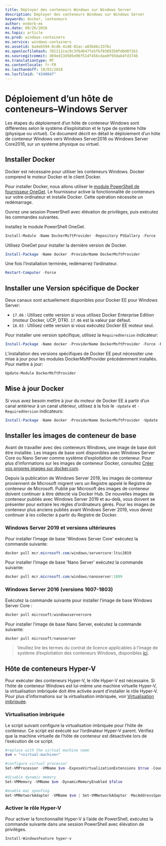```yaml
---
title: Déployer des conteneurs Windows sur Windows Server
description: Déployer des conteneurs Windows sur Windows Server
keywords: docker, conteneurs
author: enderb-ms
ms.date: 09/26/2016
ms.topic: article
ms.prod: windows-containers
ms.service: windows-containers
ms.assetid: ba4eb594-0cdb-4148-81ac-a83b4bc337bc
ms.openlocfilehash: 701112cac9c3f6d647fe5fb70309350fd0d07161
ms.sourcegitcommit: d69ed13d505e96f514f456cdae0f93dab4fd3746
ms.translationtype: MT
ms.contentlocale: fr-FR
ms.lasthandoff: 10/03/2018
ms.locfileid: "4340847"
---
```

# <a name="container-host-deployment---windows-server"></a>Déploiement d’un hôte de conteneurs–Windows Server

Les étapes du déploiement d’un hôte de conteneur Windows sont différentes selon le système d’exploitation et le type de système hôte (physique ou virtuel). Ce document décrit en détail le déploiement d’un hôte de conteneur Windows vers Windows Server2016 ou Windows Server Core2016, sur un système physique ou virtuel.

## <a name="install-docker"></a>Installer Docker

Docker est nécessaire pour utiliser les conteneurs Windows. Docker comprend le moteur Docker et le client Docker. 

Pour installer Docker, nous allons utiliser le [module PowerShell de fournisseur OneGet](https://github.com/OneGet/MicrosoftDockerProvider). Le fournisseur active la fonctionnalité de conteneurs sur votre ordinateur et installe Docker. Cette opération nécessite un redémarrage. 

Ouvrez une session PowerShell avec élévation de privilèges, puis exécutez les commandes suivantes.

Installez le module PowerShell OneGet.

```PowerShell
Install-Module -Name DockerMsftProvider -Repository PSGallery -Force
```

Utilisez OneGet pour installer la dernière version de Docker.

```PowerShell
Install-Package -Name docker -ProviderName DockerMsftProvider
```

Une fois l’installation terminée, redémarrez l’ordinateur.

```PowerShell
Restart-Computer -Force
```

## <a name="install-a-specific-version-of-docker"></a>Installer une Version spécifique de Docker

Deux canaux sont actuellement disponibles pour Docker EE pour Windows Server:

* `17.06` : Utilisez cette version si vous utilisez Docker Enterprise Edition (moteur Docker, UCP, DTR). `17.06` est la valeur par défaut.
* `18.03` : Utilisez cette version si vous exécutez Docker EE moteur seul.

Pour installer une version spécifique, utilisez la `RequiredVersion` indicateur:

```PowerShell
Install-Package -Name docker -ProviderName DockerMsftProvider -Force -RequiredVersion 18.03
```

L’installation des versions spécifiques de Docker EE peut nécessiter une mise à jour pour les modules DockerMsftProvider précédemment installés. Pour mettre à jour:

```PowerShell
Update-Module DockerMsftProvider
```

## <a name="update-docker"></a>Mise à jour Docker

Si vous avez besoin mettre à jour du moteur de Docker EE à partir d’un canal antérieur à un canal ultérieur, utilisez à la fois le `-Update` et `-RequiredVersion` indicateurs:

```PowerShell
Install-Package -Name docker -ProviderName DockerMsftProvider -Update -Force -RequiredVersion 18.03
```

## <a name="install-base-container-images"></a>Installer les images de conteneur de base

Avant de travailler avec des conteneurs Windows, une image de base doit être installée. Les images de base sont disponibles avec Windows Server Core ou Nano Server comme système d’exploitation de conteneur. Pour plus d’informations sur les images de conteneur Docker, consultez [Créer vos propres images sur docker.com](https://docs.docker.com/engine/tutorials/dockerimages/).

Depuis la publication de Windows Server 2019, les images de conteneur proviennent de Microsoft migrent vers un Registre appelé le Registre de conteneur de Microsoft. Publié par Microsoft des images de conteneur doivent continuer à être détecté via Docker Hub. De nouvelles images de conteneur publiés avec Windows Server 2019 et au-delà, vous doivent se présenter pour extraire les règles d’ordinateurs gérés. Pour les images de conteneur plus anciens publiés avant Windows Server 2019, vous devez continuer à les collecter à partir du Registre de Docker.

### <a name="windows-server-2019-and-newer"></a>Windows Server 2019 et versions ultérieures

Pour installer l’image de base 'Windows Server Core' exécutez la commande suivante:

```PowerShell
docker pull mcr.microsoft.com/windows/servercore:ltsc2019
```

Pour installer l’image de base 'Nano Server' exécutez la commande suivante:

```PowerShell
docker pull mcr.microsoft.com/windows/nanoserver:1809
```

### <a name="windows-server-2016-versions-1607-1803"></a>Windows Server 2016 (versions 1607-1803)

Exécutez la commande suivante pour installer l’image de base Windows Server Core :

```PowerShell
docker pull microsoft/windowsservercore
```

Pour installer l’image de base Nano Server, exécutez la commande suivante:

```PowerShell
docker pull microsoft/nanoserver
```

> Veuillez lire les termes du contrat de licence applicables à l’image de système d’exploitation des conteneurs Windows, disponibles [ici](../images-eula.md).

## <a name="hyper-v-container-host"></a>Hôte de conteneurs Hyper-V

Pour exécuter des conteneurs Hyper-V, le rôle Hyper-V est nécessaire. Si l’hôte de conteneur Windows est lui-même une machine virtuelle Hyper-V, la virtualisation imbriquée doit être activée avant d’installer le rôle Hyper-V. Pour plus d’informations sur la virtualisation imbriquée, voir [Virtualisation imbriquée]( https://msdn.microsoft.com/en-us/virtualization/hyperv_on_windows/user_guide/nesting).

### <a name="nested-virtualization"></a>Virtualisation imbriquée

Le script suivant configure la virtualisation imbriquée pour l’hôte de conteneur. Ce script est exécuté sur l’ordinateur Hyper-V parent. Vérifiez que la machine virtuelle de l’hôte de conteneur est désactivée lors de l’exécution de ce script.

```PowerShell
#replace with the virtual machine name
$vm = "<virtual-machine>"

#configure virtual processor
Set-VMProcessor -VMName $vm -ExposeVirtualizationExtensions $true -Count 2

#disable dynamic memory
Set-VMMemory -VMName $vm -DynamicMemoryEnabled $false

#enable mac spoofing
Get-VMNetworkAdapter -VMName $vm | Set-VMNetworkAdapter -MacAddressSpoofing On
```

### <a name="enable-the-hyper-v-role"></a>Activer le rôle Hyper-V

Pour activer la fonctionnalité Hyper-V à l’aide de PowerShell, exécutez la commande suivante dans une session PowerShell avec élévation de privilèges.

```PowerShell
Install-WindowsFeature hyper-v
```
